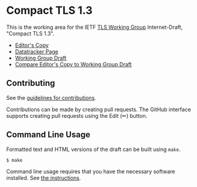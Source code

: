 # Compact TLS 1.3

This is the working area for the IETF [TLS Working Group](https://datatracker.ietf.org/wg/tls/documents/) Internet-Draft, "Compact TLS 1.3".

* [Editor's Copy](https://tlswg.github.io/draft-ietf-tls-ctls/#go.draft-ietf-tls-ctls.html)
* [Datatracker Page](https://datatracker.ietf.org/doc/draft-ietf-tls-ctls)
* [Working Group Draft](https://datatracker.ietf.org/doc/html/draft-ietf-tls-ctls)
* [Compare Editor's Copy to Working Group Draft](https://tlswg.github.io/draft-ietf-tls-ctls/#go.draft-ietf-tls-ctls.diff)


## Contributing

See the
[guidelines for contributions](https://github.com/tlswg/draft-ietf-tls-ctls/blob/master/CONTRIBUTING.md).

Contributions can be made by creating pull requests.
The GitHub interface supports creating pull requests using the Edit (✏) button.


## Command Line Usage

Formatted text and HTML versions of the draft can be built using `make`.

```sh
$ make
```

Command line usage requires that you have the necessary software installed.  See
[the instructions](https://github.com/martinthomson/i-d-template/blob/main/doc/SETUP.md).

